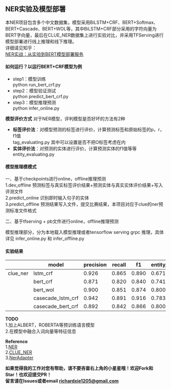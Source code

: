 ## NER实验及模型部署

本NER项目包含多个中文数据集，模型采用BiLSTM+CRF、BERT+Softmax、BERT+Cascade、BERT+WOL等，其中BiLSTM+CRF部分采用的字符向量为BERT字向量，最后在CLUE_NER数据集上进行实验对比，并采用TFServing进行模型部署进行线上推理和线下推理。  
详细请见知乎：  
[NER实战：从实验到BERT模型部署服务](https://zhuanlan.zhihu.com/p/378307648)

#### 如何运行？以运行BERT+CRF模型为例
- step1：模型训练  
python run_bert_crf.py 
- step2：模型验证测试  
python predict_bert_crf.py
- step3：模型推理预测  
python infer_online.py 
  
**模型评价方式**
对于NER模型，评判模型是否好坏的方法有2种
- **标签评价法**：对模型预测的标签进行评价，计算预测标签和原始标签的p，r，f1值  
tag_evaluating.py 其中可以设置是否不把O标签考虑在内  
- **实体评价法**：对预测的实体进行评价，计算预测实体的f1值等等    
entity_evaluating.py 

#### 模型推理模模式  
一、基于checkpoints进行online，offline推理预测  
1.dev_offline  预测标签与真实标签评价结果+预测实体与真实实体评价结果+写入评测文件  
2.predict_online  识别即时输入句子的实体  
3.predict_offline  预测结果写入文件，提交比赛结果，本项目对应于clue的ner预测标准文件格式  
  
二、基于tfserving + pb文件进行online，offline推理预测    

模型推理部分，分为本地载入模型推理或者tensorflow serving grpc 推理，具体详见 infer_online.py 和 infer_offline.py  
  

#### 实验结果    
|          | model             | precision | recall | f1    | entity_f1 | epoch | predict_time |
| -------- | ----------------- | --------- | ------ | ----- | --------- | ----- | ------------ |
| clue_ner | lstm_crf          | 0.926     | 0.865  | 0.890 | 0.671     | 20    |              |
|          | bert_crf          | 0.871     | 0.820  | 0.840 | 0.741     | 3     |              |
|          | bert_wol          | 0.900     | 0.851  | 0.874 | 0.800     | 3     |              |
|          | casecade_lstm_crf | 0.942     | 0.891  | 0.916 | 0.783     | 20    |              |
|          | casecade_bert_crf | 0.892     | 0.842  | 0.866 | 0.800     | 3     |              |


**TODO**  
1.加上ALBERT，ROBERTA等预训练语言模型  
2.在模型中融合入词向量等特征信息  

**Reference**  
1.[NER](https://github.com/wavewangyue/ner)  
2.[CLUE_NER](https://arxiv.org/abs/2001.04351)  
3.[NerAdapter](https://github.com/Vincent131499/NerAdapter)

**如果觉得我的工作对您有帮助，请不要吝啬右上角的小星星哦！欢迎Fork和Star！也欢迎提交PR！**    
**留言请在Issues或者email  richardxie1205@gmail.com**
    

